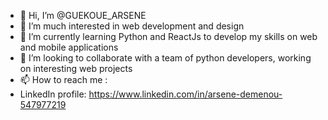 - 👋 Hi, I’m @GUEKOUE_ARSENE
- 👀 I’m much interested in web development and design
- 🌱 I’m currently learning Python and ReactJs to develop my skills on web and mobile applications
- 💞️ I’m looking to collaborate with a team of python developers, working on interesting web projects
- 📫 How to reach me :
- LinkedIn profile: https://www.linkedin.com/in/arsene-demenou-547977219

<!---
GUEKOUE/GUEKOUE is a ✨ special ✨ repository because its `README.md` (this file) appears on your GitHub profile.
You can click the Preview link to take a look at your changes.
--->
